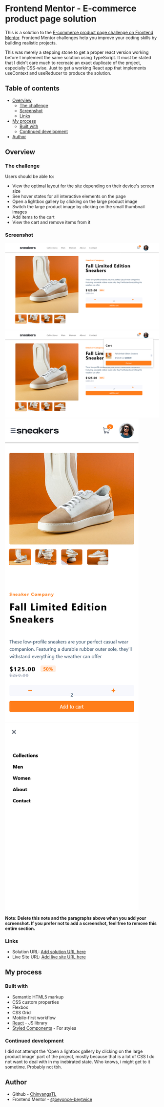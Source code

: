 # Frontend Mentor - E-commerce product page solution

This is a solution to the [E-commerce product page challenge on Frontend Mentor](https://www.frontendmentor.io/challenges/ecommerce-product-page-UPsZ9MJp6). Frontend Mentor challenges help you improve your coding skills by building realistic projects.

This was merely a stepping stone to get a proper react version working before I implement the same solution using TypeScript.
It must be stated that I didn't care much to recreate an exact duplicate of the project, especially CSS-wise. Just to get a working React app that implements useContext and useReducer to produce the solution.

## Table of contents

- [Overview](#overview)
  - [The challenge](#the-challenge)
  - [Screenshot](#screenshot)
  - [Links](#links)
- [My process](#my-process)
  - [Built with](#built-with)
  - [Continued development](#continued-development)
- [Author](#author)

## Overview

### The challenge

Users should be able to:

- View the optimal layout for the site depending on their device's screen size
- See hover states for all interactive elements on the page
- Open a lightbox gallery by clicking on the large product image
- Switch the large product image by clicking on the small thumbnail images
- Add items to the cart
- View the cart and remove items from it

### Screenshot

![](./screenshot.png)
![](./screenshot-active.png)
![](./screenshot-mobile.png)
![](./screenshot-mobile-active.png)

**Note: Delete this note and the paragraphs above when you add your screenshot. If you prefer not to add a screenshot, feel free to remove this entire section.**

### Links

- Solution URL: [Add solution URL here](https://your-solution-url.com)
- Live Site URL: [Add live site URL here](https://your-live-site-url.com)

## My process

### Built with

- Semantic HTML5 markup
- CSS custom properties
- Flexbox
- CSS Grid
- Mobile-first workflow
- [React](https://reactjs.org/) - JS library
- [Styled Components](https://styled-components.com/) - For styles

### Continued development

I did not attempt the 'Open a lightbox gallery by clicking on the large product image' part of the project, mostly because that is a lot of CSS I do not want to deal with in my inebirated state. Who knows, i might get to it sometime. Probably not tbh.

## Author

- Github - [ChinyangaTL](https://www.your-site.com)
- Frontend Mentor - [@beyonce-beytwice](https://www.frontendmentor.io/profile/beyonce-beytwiceyourusername)
